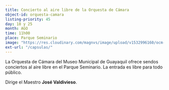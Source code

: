 ```yaml
---
title: Concierto al aire libre de la Orquesta de Cámara
object-id: orquesta-camara
listing-priority: 45
day: 18 y 25
month: AGO
time: 11h00
place: Parque Seminario
image: "https://res.cloudinary.com/magnvs/image/upload/v1532996160/ocm-1_beajud_urcxtk.jpg"
ext-url: "/capsulas/"
---
```

La Orquesta de Cámara del Museo Municipal de Guayaquil ofrece sendos conciertos al aire libre en el Parque Seminario. La entrada es libre para todo público.

Dirige el Maestro **José Valdivieso**.
